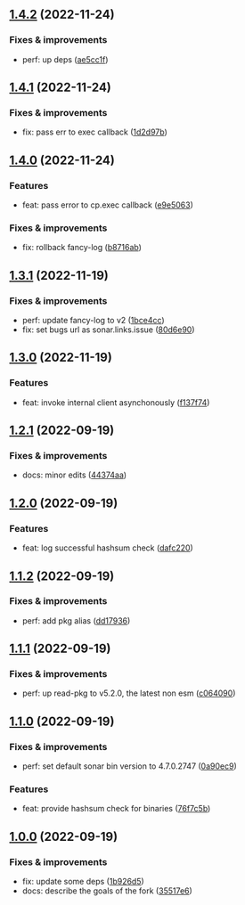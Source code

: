 ## [1.4.2](https://github.com/qiwi-forks/sonar-scanner-npm/compare/v1.4.1...v1.4.2) (2022-11-24)

### Fixes & improvements
* perf: up deps ([ae5cc1f](https://github.com/qiwi-forks/sonar-scanner-npm/commit/ae5cc1f492d10acc52a2ed9fdcc17276a50b8df0))

## [1.4.1](https://github.com/qiwi-forks/sonar-scanner-npm/compare/v1.4.0...v1.4.1) (2022-11-24)

### Fixes & improvements
* fix: pass err to exec callback ([1d2d97b](https://github.com/qiwi-forks/sonar-scanner-npm/commit/1d2d97bae555b6f794362f231a099e6747448118))

## [1.4.0](https://github.com/qiwi-forks/sonar-scanner-npm/compare/v1.3.1...v1.4.0) (2022-11-24)

### Features
* feat: pass error to cp.exec callback ([e9e5063](https://github.com/qiwi-forks/sonar-scanner-npm/commit/e9e506360ebcfff56a45d72bdbac30b1f18de120))

### Fixes & improvements
* fix: rollback fancy-log ([b8716ab](https://github.com/qiwi-forks/sonar-scanner-npm/commit/b8716ab56527feb1243308cc515e0e910ecd223e))

## [1.3.1](https://github.com/qiwi-forks/sonar-scanner-npm/compare/v1.3.0...v1.3.1) (2022-11-19)

### Fixes & improvements
* perf: update fancy-log to v2 ([1bce4cc](https://github.com/qiwi-forks/sonar-scanner-npm/commit/1bce4cc34f0c18cc807b7b5a68ee61280b4e7b88))
* fix: set bugs url as sonar.links.issue ([80d6e90](https://github.com/qiwi-forks/sonar-scanner-npm/commit/80d6e90e94f93024016bd597c7f2b1228a57da0d))

## [1.3.0](https://github.com/qiwi-forks/sonar-scanner-npm/compare/v1.2.1...v1.3.0) (2022-11-19)

### Features
* feat: invoke internal client asynchonously ([f137f74](https://github.com/qiwi-forks/sonar-scanner-npm/commit/f137f74b025df429dfc6d2a61cce0228b212b511))

## [1.2.1](https://github.com/qiwi-forks/sonar-scanner-npm/compare/v1.2.0...v1.2.1) (2022-09-19)

### Fixes & improvements
* docs: minor edits ([44374aa](https://github.com/qiwi-forks/sonar-scanner-npm/commit/44374aa34225156c7b6399a631a909204a9d2725))

## [1.2.0](https://github.com/qiwi-forks/sonar-scanner-npm/compare/v1.1.2...v1.2.0) (2022-09-19)

### Features
* feat: log successful hashsum check ([dafc220](https://github.com/qiwi-forks/sonar-scanner-npm/commit/dafc22086f40a73309e01f4e574ae8bd4c99bb3f))

## [1.1.2](https://github.com/qiwi-forks/sonar-scanner-npm/compare/v1.1.1...v1.1.2) (2022-09-19)

### Fixes & improvements
* perf: add pkg alias ([dd17936](https://github.com/qiwi-forks/sonar-scanner-npm/commit/dd17936e18e3263800ee94be2d53e33956e4b511))

## [1.1.1](https://github.com/qiwi-forks/sonar-scanner-npm/compare/v1.1.0...v1.1.1) (2022-09-19)

### Fixes & improvements
* perf: up read-pkg to v5.2.0, the latest non esm ([c064090](https://github.com/qiwi-forks/sonar-scanner-npm/commit/c0640900ba49bceb7c64cc8c4ce4b2eb0a6fa200))

## [1.1.0](https://github.com/qiwi-forks/sonar-scanner-npm/compare/v1.0.0...v1.1.0) (2022-09-19)

### Fixes & improvements
* perf: set default sonar bin version to 4.7.0.2747 ([0a90ec9](https://github.com/qiwi-forks/sonar-scanner-npm/commit/0a90ec9a1defb638a04c954d8323b7e36d0c7991))

### Features
* feat: provide hashsum check for binaries ([76f7c5b](https://github.com/qiwi-forks/sonar-scanner-npm/commit/76f7c5bb04a1689d8e8933ac9e8b8d40caf8eda2))

## [1.0.0](https://github.com/qiwi-forks/sonar-scanner-npm/compare/undefined...v1.0.0) (2022-09-19)

### Fixes & improvements
* fix: update some deps ([1b926d5](https://github.com/qiwi-forks/sonar-scanner-npm/commit/1b926d5d9949ed544cc7d2066c9a6176a00fb894))
* docs: describe the goals of the fork ([35517e6](https://github.com/qiwi-forks/sonar-scanner-npm/commit/35517e6e92f14528e96d93ed4716829272d9fd79))
